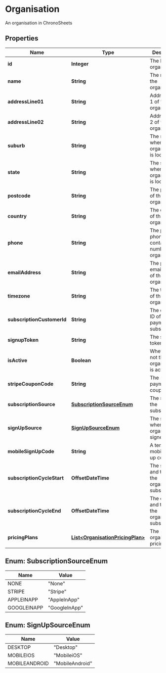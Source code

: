 

# Organisation

An organisation in ChronoSheets
## Properties

Name | Type | Description | Notes
------------ | ------------- | ------------- | -------------
**id** | **Integer** | The ID of the organisation |  [optional]
**name** | **String** | The name of the organisation |  [optional]
**addressLine01** | **String** | Address line 1 of the organisation |  [optional]
**addressLine02** | **String** | Address line 2 of the organisation |  [optional]
**suburb** | **String** | The suburb where the organisation is located |  [optional]
**state** | **String** | The state where the organisation is located |  [optional]
**postcode** | **String** | The postcode of the organisation |  [optional]
**country** | **String** | The country of the organisation |  [optional]
**phone** | **String** | The primary phone contact number of the organisation |  [optional]
**emailAddress** | **String** | The primary email address of the organisation |  [optional]
**timezone** | **String** | The timezone of the organisation |  [optional]
**subscriptionCustomerId** | **String** | The customer ID of the payments subscription |  [optional]
**signupToken** | **String** | The sign up token |  [optional]
**isActive** | **Boolean** | Whether or not the organisation is active |  [optional]
**stripeCouponCode** | **String** | The payments coupon code |  [optional]
**subscriptionSource** | [**SubscriptionSourceEnum**](#SubscriptionSourceEnum) | The source of the subscription |  [optional]
**signUpSource** | [**SignUpSourceEnum**](#SignUpSourceEnum) | The source where the organisation signed up |  [optional]
**mobileSignUpCode** | **String** | A temporary mobile sign up code |  [optional]
**subscriptionCycleStart** | **OffsetDateTime** | The start date and time of the organisations subscription |  [optional]
**subscriptionCycleEnd** | **OffsetDateTime** | The end date and time of the organisations subscription |  [optional]
**pricingPlans** | [**List&lt;OrganisationPricingPlan&gt;**](OrganisationPricingPlan.md) | The organisation&#39;s pricing plans |  [optional]



## Enum: SubscriptionSourceEnum

Name | Value
---- | -----
NONE | &quot;None&quot;
STRIPE | &quot;Stripe&quot;
APPLEINAPP | &quot;AppleInApp&quot;
GOOGLEINAPP | &quot;GoogleInApp&quot;



## Enum: SignUpSourceEnum

Name | Value
---- | -----
DESKTOP | &quot;Desktop&quot;
MOBILEIOS | &quot;MobileiOS&quot;
MOBILEANDROID | &quot;MobileAndroid&quot;




